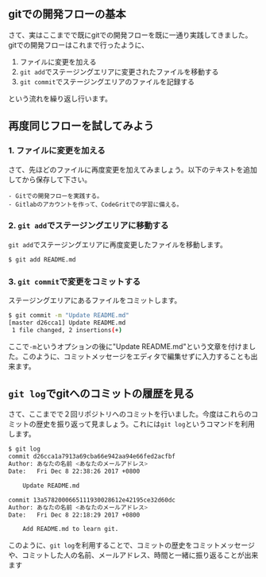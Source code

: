 ## gitでの開発フローの基本

さて、実はここまでで既にgitでの開発フローを既に一通り実践してきました。gitでの開発フローはこれまで行ったように、

1. ファイルに変更を加える
2. `git add`でステージングエリアに変更されたファイルを移動する
3. `git commit`でステージングエリアのファイルを記録する

という流れを繰り返し行います。

## 再度同じフローを試してみよう

### 1. ファイルに変更を加える

さて、先ほどのファイルに再度変更を加えてみましょう。以下のテキストを追加してから保存して下さい。

```
- Gitでの開発フローを実践する。
- Gitlabのアカウントを作って、CodeGritでの学習に備える。
```

### 2. `git add`でステージングエリアに移動する

`git add`でステージングエリアに再度変更したファイルを移動します。

```bash
$ git add README.md
```

### 3. `git commit`で変更をコミットする

ステージングエリアにあるファイルをコミットします。

```bash
$ git commit -m "Update README.md"
[master d26cca1] Update README.md
 1 file changed, 2 insertions(+)
```

ここで`-m`というオプションの後に"Update README.md"という文章を付けました。このように、コミットメッセージをエディタで編集せずに入力することも出来ます。

## `git log`でgitへのコミットの履歴を見る

さて、ここまでで２回リポジトリへのコミットを行いました。今度はこれらのコミットの歴史を振り返って見ましょう。これには`git log`というコマンドを利用します。

```bash
$ git log
commit d26cca1a7913a69cba66e942aa94e66fed2acfbf
Author: あなたの名前 <あなたのメールアドレス>
Date:   Fri Dec 8 22:38:26 2017 +0800

    Update README.md

commit 13a5782000665111930028612e42195ce32d60dc
Author: あなたの名前 <あなたのメールアドレス>
Date:   Fri Dec 8 22:18:29 2017 +0800

    Add README.md to learn git.
```

このように、`git log`を利用することで、コミットの歴史をコミットメッセージや、コミットした人の名前、メールアドレス、時間と一緒に振り返ることが出来ます
